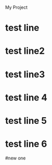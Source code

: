 My Project
# test line
# test line2
# test line3
# test line 4
# test line 5
# test line 6
#new one
